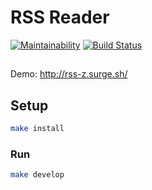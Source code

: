 # RSS Reader

[![Maintainability](https://api.codeclimate.com/v1/badges/fc8015f72b886c7bb757/maintainability)](https://codeclimate.com/github/Haliont/rss-reader/maintainability)
[![Build Status](https://travis-ci.org/Haliont/rss-reader.svg?branch=master)](https://travis-ci.org/Haliont/rss-reader)
##
Demo: http://rss-z.surge.sh/

## Setup

```sh
make install
```

### Run

```sh
make develop
```
